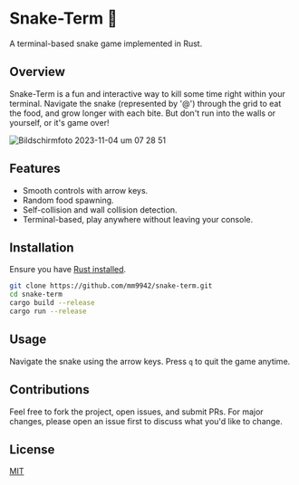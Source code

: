 # Snake-Term :snake:

A terminal-based snake game implemented in Rust.

## Overview

Snake-Term is a fun and interactive way to kill some time right within your terminal. Navigate the snake (represented by '@') through the grid to eat the food, and grow longer with each bite. But don't run into the walls or yourself, or it's game over!

![Bildschirmfoto 2023-11-04 um 07 28 51](https://github.com/mm9942/snake/assets/149858635/d09834ca-afd9-4296-894d-0636d559f634)

## Features
- Smooth controls with arrow keys.
- Random food spawning.
- Self-collision and wall collision detection.
- Terminal-based, play anywhere without leaving your console.

## Installation
Ensure you have [Rust installed](https://www.rust-lang.org/tools/install).

```bash
git clone https://github.com/mm9942/snake-term.git
cd snake-term
cargo build --release
cargo run --release
```

## Usage
Navigate the snake using the arrow keys. Press `q` to quit the game anytime.

## Contributions
Feel free to fork the project, open issues, and submit PRs. For major changes, please open an issue first to discuss what you'd like to change.

## License
[MIT](https://choosealicense.com/licenses/mit/)
